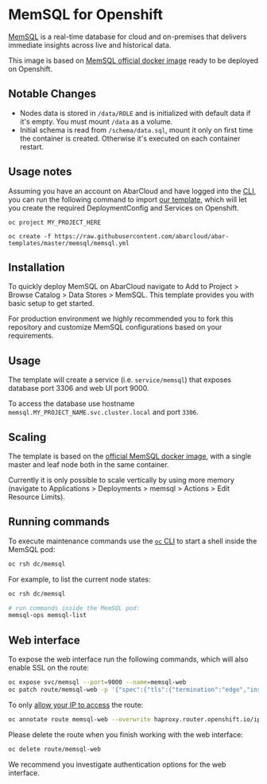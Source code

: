 MemSQL for Openshift
====================

[MemSQL](https://docs.memsql.com/) is a real-time database for cloud and on-premises that delivers immediate insights across live and historical data.

This image is based on [MemSQL official docker image](https://github.com/memsql/memsql-docker-quickstart) ready to be deployed on Openshift.

## Notable Changes
 * Nodes data is stored in `/data/ROLE` and is initialized with default data if it's empty. You must mount `/data` as a volume.
 * Initial schema is read from `/schema/data.sql`, mount it only on first time the container is created. Otherwise it's executed on each container restart.
 
## Usage notes 

Assuming you have an account on AbarCloud and have logged into the [CLI](https://docs.abarcloud.com/management/cli-login.html), you can run the following command to import [our template](https://github.com/abarcloud/abar-templates/tree/master/memsql), which will let you create the required DeploymentConfig and Services on Openshift.
```
oc project MY_PROJECT_HERE

oc create -f https://raw.githubusercontent.com/abarcloud/abar-templates/master/memsql/memsql.yml
```

## Installation
To quickly deploy MemSQL on AbarCloud navigate to Add to Project > Browse Catalog > Data Stores > MemSQL.
This template provides you with basic setup to get started.

For production environment we highly recommended you to fork this repository and customize MemSQL configurations based on your requirements.

## Usage
The template will create a service (i.e. `service/memsql`) that exposes database port 3306 and web UI port 9000.

To access the database use hostname `memsql.MY_PROJECT_NAME.svc.cluster.local` and port `3306`.

## Scaling
The template is based on the [official MemSQL docker image](https://github.com/memsql/memsql-docker-quickstart), with a single master and leaf node both in the same container.

Currently it is only possible to scale vertically by using more memory (navigate to Applications > Deployments > memsql > Actions > Edit Resource Limits).

## Running commands
To execute maintenance commands use the [`oc` CLI](../management/cli-login.md) to start a shell inside the MemSQL pod:
```sh
oc rsh dc/memsql
```

For example, to list the current node states:
```sh
oc rsh dc/memsql

# run commands inside the MemSQL pod:
memsql-ops memsql-list
```

## Web interface
To expose the web interface run the following commands, which will also enable SSL on the route:
```sh
oc expose svc/memsql --port=9000 --name=memsql-web
oc patch route/memsql-web -p '{"spec":{"tls":{"termination":"edge","insecureEdgeTerminationPolicy":"Redirect"}}}'
```

To only [allow your IP to access](https://docs.openshift.org/latest/architecture/networking/routes.html#whitelist) the route:
```sh
oc annotate route memsql-web --overwrite haproxy.router.openshift.io/ip_whitelist="MY_LAPTOP_IP_ADDRESS"
```

Please delete the route when you finish working with the web interface:
```sh
oc delete route/memsql-web
```

We recommend you investigate authentication options for the web interface.
